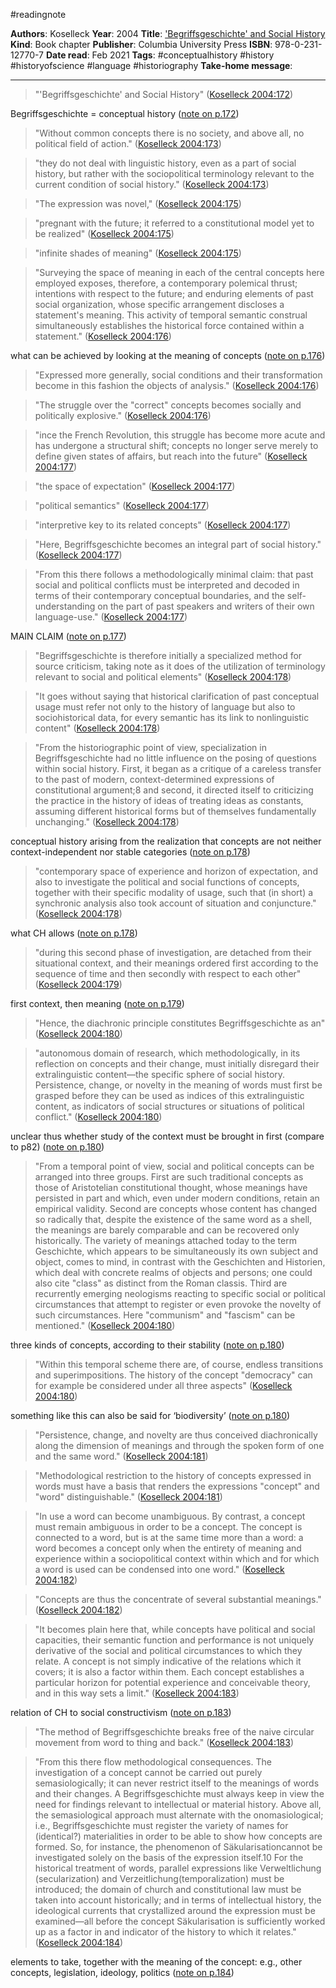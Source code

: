 #readingnote 

**Authors**: Koselleck
**Year**: 2004
**Title**: ['Begriffsgeschichte' and Social History](zotero://open-pdf/library/items/VJG6WPIT?page=98)
**Kind**: Book chapter
**Publisher**: Columbia University Press
**ISBN**: 978-0-231-12770-7
**Date read**: Feb 2021
**Tags**:  #conceptualhistory #history #historyofscience #language #historiography 
**Take-home message**: 

---

> "'Begriffsgeschichte' and Social History" ([Koselleck 2004:172](zotero://open-pdf/library/items/VJG6WPIT?page=98))

Begriffsgeschichte = conceptual history ([note on p.172](zotero://open-pdf/library/items/VJG6WPIT?page=98))

> "Without common concepts there is no society, and above all, no political field of action." ([Koselleck 2004:173](zotero://open-pdf/library/items/VJG6WPIT?page=99))

> "they do not deal with linguistic history, even as a part of social history, but rather with the sociopolitical terminology relevant to the current condition of social history." ([Koselleck 2004:173](zotero://open-pdf/library/items/VJG6WPIT?page=99))

> "The expression was novel," ([Koselleck 2004:175](zotero://open-pdf/library/items/VJG6WPIT?page=101))

> "pregnant with the future; it referred to a constitutional model yet to be realized" ([Koselleck 2004:175](zotero://open-pdf/library/items/VJG6WPIT?page=101))

> "infinite shades of meaning" ([Koselleck 2004:175](zotero://open-pdf/library/items/VJG6WPIT?page=101))

> "Surveying the space of meaning in each of the central concepts here employed exposes, therefore, a contemporary polemical thrust; intentions with respect to the future; and enduring elements of past social organization, whose specific arrangement discloses a statement's meaning. This activity of temporal semantic construal simultaneously establishes the historical force contained within a statement." ([Koselleck 2004:176](zotero://open-pdf/library/items/VJG6WPIT?page=102))

what can be achieved by looking at the meaning of concepts ([note on p.176](zotero://open-pdf/library/items/VJG6WPIT?page=102))

> "Expressed more generally, social conditions and their transformation become in this fashion the objects of analysis." ([Koselleck 2004:176](zotero://open-pdf/library/items/VJG6WPIT?page=102))

> "The struggle over the "correct" concepts becomes socially and politically explosive." ([Koselleck 2004:176](zotero://open-pdf/library/items/VJG6WPIT?page=102))

> "ince the French Revolution, this struggle has become more acute and has undergone a structural shift; concepts no longer serve merely to define given states of affairs, but reach into the future" ([Koselleck 2004:177](zotero://open-pdf/library/items/VJG6WPIT?page=103))

> "the space of expectation" ([Koselleck 2004:177](zotero://open-pdf/library/items/VJG6WPIT?page=103))

> "political semantics" ([Koselleck 2004:177](zotero://open-pdf/library/items/VJG6WPIT?page=103))

> "interpretive key to its related concepts" ([Koselleck 2004:177](zotero://open-pdf/library/items/VJG6WPIT?page=103))

> "Here, Begriffsgeschichte becomes an integral part of social history." ([Koselleck 2004:177](zotero://open-pdf/library/items/VJG6WPIT?page=103))

> "From this there follows a methodologically minimal claim: that past social and political conflicts must be interpreted and decoded in terms of their contemporary conceptual boundaries, and the self-understanding on the part of past speakers and writers of their own language-use." ([Koselleck 2004:177](zotero://open-pdf/library/items/VJG6WPIT?page=103))

MAIN CLAIM ([note on p.177](zotero://open-pdf/library/items/VJG6WPIT?page=103))

> "Begriffsgeschichte is therefore initially a specialized method for source criticism, taking note as it does of the utilization of terminology relevant to social and political elements" ([Koselleck 2004:178](zotero://open-pdf/library/items/VJG6WPIT?page=104))

> "It goes without saying that historical clarification of past conceptual usage must refer not only to the history of language but also to sociohistorical data, for every semantic has its link to nonlinguistic content" ([Koselleck 2004:178](zotero://open-pdf/library/items/VJG6WPIT?page=104))

> "From the historiographic point of view, specialization in Begriffsgeschichte had no little influence on the posing of questions within social history. First, it began as a critique of a careless transfer to the past of modern, context-determined expressions of constitutional argument;8 and second, it directed itself to criticizing the practice in the history of ideas of treating ideas as constants, assuming different historical forms but of themselves fundamentally unchanging." ([Koselleck 2004:178](zotero://open-pdf/library/items/VJG6WPIT?page=104))

conceptual history arising from the realization that concepts are not neither context-independent nor stable categories ([note on p.178](zotero://open-pdf/library/items/VJG6WPIT?page=104))

> "contemporary space of experience and horizon of expectation, and also to investigate the political and social functions of concepts, together with their specific modality of usage, such that (in short) a synchronic analysis also took account of situation and conjuncture." ([Koselleck 2004:178](zotero://open-pdf/library/items/VJG6WPIT?page=104))

what CH allows ([note on p.178](zotero://open-pdf/library/items/VJG6WPIT?page=104))

> "during this second phase of investigation, are detached from their situational context, and their meanings ordered first according to the sequence of time and then secondly with respect to each other" ([Koselleck 2004:179](zotero://open-pdf/library/items/VJG6WPIT?page=105))

first context, then meaning ([note on p.179](zotero://open-pdf/library/items/VJG6WPIT?page=105))

> "Hence, the diachronic principle constitutes Begriffsgeschichte as an" ([Koselleck 2004:180](zotero://open-pdf/library/items/VJG6WPIT?page=106))

> "autonomous domain of research, which methodologically, in its reflection on concepts and their change, must initially disregard their extralinguistic content—the specific sphere of social history. Persistence, change, or novelty in the meaning of words must first be grasped before they can be used as indices of this extralinguistic content, as indicators of social structures or situations of political conflict." ([Koselleck 2004:180](zotero://open-pdf/library/items/VJG6WPIT?page=106))

unclear thus whether study of the context must be brought in first (compare to p82) ([note on p.180](zotero://open-pdf/library/items/VJG6WPIT?page=106))

> "From a temporal point of view, social and political concepts can be arranged into three groups. First are such traditional concepts as those of Aristotelian constitutional thought, whose meanings have persisted in part and which, even under modern conditions, retain an empirical validity. Second are concepts whose content has changed so radically that, despite the existence of the same word as a shell, the meanings are barely comparable and can be recovered only historically. The variety of meanings attached today to the term Geschichte, which appears to be simultaneously its own subject and object, comes to mind, in contrast with the Geschichten and Historien, which deal with concrete realms of objects and persons; one could also cite "class" as distinct from the Roman classis. Third are recurrently emerging neologisms reacting to specific social or political circumstances that attempt to register or even provoke the novelty of such circumstances. Here "communism" and "fascism" can be mentioned." ([Koselleck 2004:180](zotero://open-pdf/library/items/VJG6WPIT?page=106))

three kinds of concepts, according to their stability ([note on p.180](zotero://open-pdf/library/items/VJG6WPIT?page=106))

> "Within this temporal scheme there are, of course, endless transitions and superimpositions. The history of the concept "democracy" can for example be considered under all three aspects" ([Koselleck 2004:180](zotero://open-pdf/library/items/VJG6WPIT?page=106))

something like this can also be said for ‘biodiversity’ ([note on p.180](zotero://open-pdf/library/items/VJG6WPIT?page=106))

> "Persistence, change, and novelty are thus conceived diachronically along the dimension of meanings and through the spoken form of one and the same word." ([Koselleck 2004:181](zotero://open-pdf/library/items/VJG6WPIT?page=107))

> "Methodological restriction to the history of concepts expressed in words must have a basis that renders the expressions "concept" and "word" distinguishable." ([Koselleck 2004:181](zotero://open-pdf/library/items/VJG6WPIT?page=107))

> "In use a word can become unambiguous. By contrast, a concept must remain ambiguous in order to be a concept. The concept is connected to a word, but is at the same time more than a word: a word becomes a concept only when the entirety of meaning and experience within a sociopolitical context within which and for which a word is used can be condensed into one word." ([Koselleck 2004:182](zotero://open-pdf/library/items/VJG6WPIT?page=108))

> "Concepts are thus the concentrate of several substantial meanings." ([Koselleck 2004:182](zotero://open-pdf/library/items/VJG6WPIT?page=108))

> "It becomes plain here that, while concepts have political and social capacities, their semantic function and performance is not uniquely derivative of the social and political circumstances to which they relate. A concept is not simply indicative of the relations which it covers; it is also a factor within them. Each concept establishes a particular horizon for potential experience and conceivable theory, and in this way sets a limit." ([Koselleck 2004:183](zotero://open-pdf/library/items/VJG6WPIT?page=109))

relation of CH to social constructivism ([note on p.183](zotero://open-pdf/library/items/VJG6WPIT?page=109))

> "The method of Begriffsgeschichte breaks free of the naive circular movement from word to thing and back." ([Koselleck 2004:183](zotero://open-pdf/library/items/VJG6WPIT?page=109))

> "From this there flow methodological consequences. The investigation of a concept cannot be carried out purely semasiologically; it can never restrict itself to the meanings of words and their changes. A Begriffsgeschichte must always keep in view the need for findings relevant to intellectual or material history. Above all, the semasiological approach must alternate with the onomasiological; i.e., Begriffsgeschichte must register the variety of names for (identical?) materialities in order to be able to show how concepts are formed. So, for instance, the phenomenon of Säkularisationcannot be investigated solely on the basis of the expression itself.10 For the historical treatment of words, parallel expressions like Verweltlichung (secularization) and Verzeitlichung(temporalization) must be introduced; the domain of church and constitutional law must be taken into account historically; and in terms of intellectual history, the ideological currents that crystallized around the expression must be examined—all before the concept Säkularisation is sufficiently worked up as a factor in and indicator of the history to which it relates." ([Koselleck 2004:184](zotero://open-pdf/library/items/VJG6WPIT?page=110))

elements to take, together with the meaning of the concept: e.g., other concepts, legislation, ideology, politics ([note on p.184](zotero://open-pdf/library/items/VJG6WPIT?page=110))

